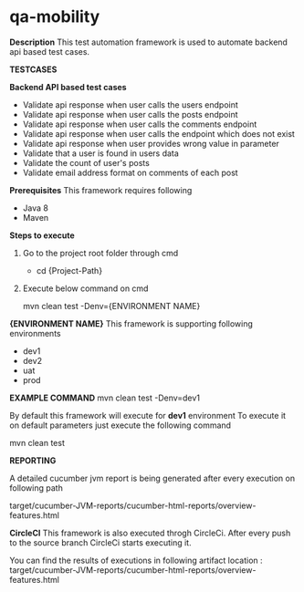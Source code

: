 # qa-mobility

**Description**
This test automation framework is used to automate backend api based test cases.

**TESTCASES**

**Backend API based test cases**

*  Validate api response when user calls the users endpoint
*  Validate api response when user calls the posts endpoint
*  Validate api response when user calls the comments endpoint
*  Validate api response when user calls the endpoint which does not exist
*  Validate api response when user provides wrong value in parameter
*  Validate that a user is found in users data
*  Validate the count of user's posts
*  Validate email address format on comments of each post


**Prerequisites**
This framework requires following
*  Java 8
*  Maven

**Steps to execute**
1.  Go to the project root folder through cmd

    *  cd {Project-Path}

2.  Execute below command on cmd

    mvn clean test -Denv={ENVIRONMENT NAME}
    
**{ENVIRONMENT NAME}**
This framework is supporting following environments
*  dev1
*  dev2
*  uat
*  prod


**EXAMPLE COMMAND**
mvn clean test -Denv=dev1

By default this framework will execute for **dev1** environment
To execute it on default parameters just execute the following command

mvn clean test

**REPORTING**

A detailed cucumber jvm report is being generated after every execution on following path

target/cucumber-JVM-reports/cucumber-html-reports/overview-features.html

**CircleCI**
This framework is also executed throgh CircleCi. After every push to the source branch CircleCi starts executing it.

You can find the results of executions in following artifact location :
target/cucumber-JVM-reports/cucumber-html-reports/overview-features.html
